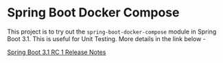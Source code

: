 # Spring Boot Docker Compose

This project is to try out the `spring-boot-docker-compose` module in Spring Boot 3.1. This is useful for Unit Testing. More details in the link below -

[Spring Boot 3.1 RC 1 Release Notes](https://github.com/spring-projects/spring-boot/wiki/Spring-Boot-3.1.0-RC1-Release-Notes)
